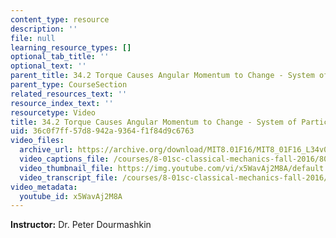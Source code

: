 ```yaml
---
content_type: resource
description: ''
file: null
learning_resource_types: []
optional_tab_title: ''
optional_text: ''
parent_title: 34.2 Torque Causes Angular Momentum to Change - System of Particles
parent_type: CourseSection
related_resources_text: ''
resource_index_text: ''
resourcetype: Video
title: 34.2 Torque Causes Angular Momentum to Change - System of Particles
uid: 36c0f7ff-57d8-942a-9364-f1f84d9c6763
video_files:
  archive_url: https://archive.org/download/MIT8.01F16/MIT8_01F16_L34v02_360p.mp4
  video_captions_file: /courses/8-01sc-classical-mechanics-fall-2016/809438da485a5bbf8d4c37889f0ce0c7_x5WavAj2M8A.vtt
  video_thumbnail_file: https://img.youtube.com/vi/x5WavAj2M8A/default.jpg
  video_transcript_file: /courses/8-01sc-classical-mechanics-fall-2016/3e8167efc68ce4135695840e767202be_x5WavAj2M8A.pdf
video_metadata:
  youtube_id: x5WavAj2M8A
---
```


**Instructor:** Dr. Peter Dourmashkin